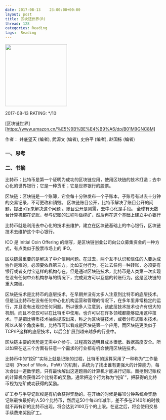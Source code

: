 ```yaml
---
date: 2017-08-13    23:00:00+00:00
layout: post
title: 区块链世界(R)
thread: 128
categories: Reading
tags:  Reading
---
```


<img src="https://images-cn.ssl-images-amazon.com/images/I/91DkzER%2BZcL.jpg" width="200" />

2017-08-13 RATING:  \*/10

[区块链世界][https://www.amazon.cn/%E5%9B%BE%E4%B9%A6/dp/B01M9GNC8M]

作者： 井底望天 (编者), 武源文 (编者), 史伯平 (编者), 赵国栋 (编者)  

### 一、思考


### 二、书摘

比特币：比特币是第一个证明为成功的区块链应用，使用区块链的技术打造；去中心化的世界银行；它是一种货币；它是世界银行的股票。

区块链：区块链是一个账簿，它会每十分钟发布一个子账本，子账号有过去十分钟的交易记录，不可更改和销毁。 区块链账目公开，比特币解决了账目公开的问题，提出p2p来解决这个问题 。账目公开是刚需，去中心化是手段。 全球有无数台计算机都在记账，参与记账的过程叫做挖矿，然后再在这个基础上建立中心银行 

比特币就是利用去中心化的技术去维护，建立在区块链基础上的中心银行，区块链技术去维护这个中心银行。 

ICO 是 Initial Coin Offering 的缩写，是区块链创业公司向公众募集资金的一种方式，有点类似于股票市场上的 IPO。

区块链最重要的是解决了中介信用问题。在过去，两个互不认识和信任的人要达成协作是难的，必须要依靠第三方。比如支付行为，在过去任何一种转账，必须要有银行或者支付宝这样的机构存在。但是通过区块链技术，比特币是人类第一次实现在没有任何中介机构参与的情况下，完成双方可以互信的转账行为。这是区块链的重大突破。

区块链技术是比特币的底层技术，在早期并没有太多人注意到比特币的底层技术。但是当比特币在没有任何中心化机构运营和管理的情况下，在多年里非常稳定的运行，并且没有出现过任何问题。所以很多人注意到，该底层技术技术也许有很大的机制，而且不仅仅可以在比特币中使用，也许可以在许多领域都能够应用这种技术。于是把比特币技术抽象提取出来，称之为区块链技术，或者分布式账本技术。所以从某个角度来看，比特币可以看成是区块链第一个应用，而区块链更类似于TCP/IP这样的底层技术，以后会扩展到越来越多的行业中。

区块链主要的优势是无需中介参与、过程高效透明且成本很低、数据高度安全。所以如果在这三个方面有任意一个需求的行业都有机会使用区块链技术。

比特币中的“挖矿”实际上就是记账的过程，比特币的运算采用了一种称为“工作量证明（Proof of Work，PoW）”的机制，系统为了找出谁有更强大的计算能力，每次会出一道数学题，只有最快解出这道题目的计算机才能进行记账。而抢到记账权的计算机会获得25个比特币的奖励。通常把这个行为称为“挖矿”，把获得的比特币视为挖矿成功获得的奖励。

矿工参与争夺记账权是有机会获得奖励的。在开始的时候是每10分钟系统会奖励记账最快最好的人50个比特币，然后这50个每四年减半，差不多在2140年的时候就不再有新的比特币出现，将会达到2100万个的上限。在这之后，将会使用交易手续费来奖励矿工。